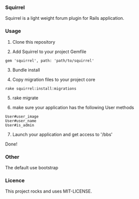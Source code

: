 ### Squirrel

Squirrel is a light weight forum plugin for Rails application.

### Usage

1. Clone this repository

2. Add Squirrel to your project Gemfile

```
gem 'squirrel', path: 'path/to/squirrel'
``` 

3. Bundle install

4. Copy migration files to your project core

```
rake squirrel:install:migrations
``` 

5. rake migrate

6. make sure your application has the following User methods

```
User#user_image
User#user_name
User#is_admin
```

7. Launch your application and get access to '/bbs'

Done!

### Other
The default use bootstrap 

### Licence
This project rocks and uses MIT-LICENSE.
